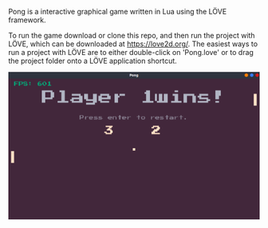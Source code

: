 Pong is a  interactive graphical game written in Lua using the LÖVE framework.

To run the game download or clone this repo, and then run the project with LÖVE, which can be downloaded at https://love2d.org/.  The easiest ways to run a project with LÖVE are to either double-click on 'Pong.love' or to drag the project folder onto a LÖVE application shortcut.

![Alt text](/pong.png?raw=true "Screenshot:")
